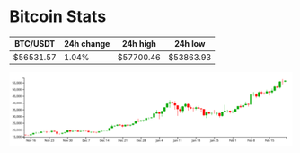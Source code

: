 # Bitcoin Stats

BTC/USDT|24h change|24h high|24h low|
|---|---|---|---|
|$56531.57|1.04%|$57700.46|$53863.93|

<img src="./chart.svg">
